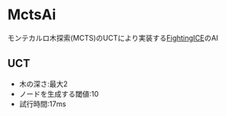 MctsAi
===

モンテカルロ木探索(MCTS)のUCTにより実装する[FightingICE](http://www.ice.ci.ritsumei.ac.jp/~ftgaic/index.htm)のAI

UCT
---
- 木の深さ:最大2
- ノードを生成する閾値:10
- 試行時間:17ms
